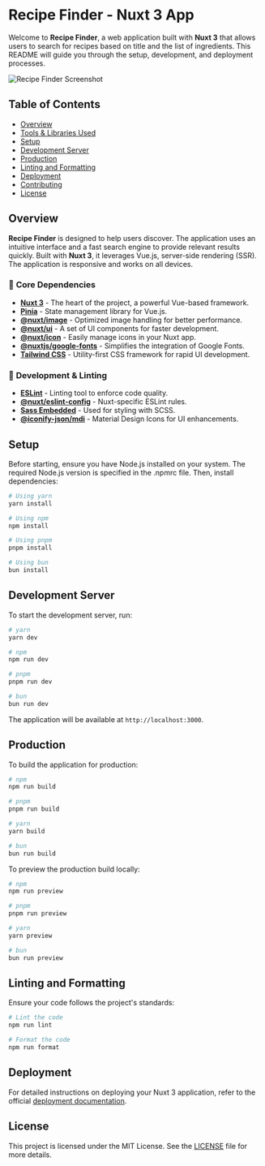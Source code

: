 # Recipe Finder - Nuxt 3 App

Welcome to **Recipe Finder**, a web application built with **Nuxt 3** that allows users to search for recipes based on title and the list of ingredients. This README will guide you through the setup, development, and deployment processes.

![Recipe Finder Screenshot](public/home.png)

## Table of Contents

- [Overview](#overview)
- [Tools & Libraries Used](#tools--libraries-used)
- [Setup](#setup)
- [Development Server](#development-server)
- [Production](#production)
- [Linting and Formatting](#linting-and-formatting)
- [Deployment](#deployment)
- [Contributing](#contributing)
- [License](#license)

## Overview

**Recipe Finder** is designed to help users discover. The application uses an intuitive interface and a fast search engine to provide relevant results quickly. Built with **Nuxt 3**, it leverages Vue.js, server-side rendering (SSR). The application is responsive and works on all devices.

### 🔹 **Core Dependencies**

- [**Nuxt 3**](https://nuxt.com/) - The heart of the project, a powerful Vue-based framework.
- [**Pinia**](https://pinia.vuejs.org/) - State management library for Vue.js.
- [**@nuxt/image**](https://image.nuxt.com/) - Optimized image handling for better performance.
- [**@nuxt/ui**](https://ui.nuxt.com/) - A set of UI components for faster development.
- [**@nuxt/icon**](https://icon.nuxt.com/) - Easily manage icons in your Nuxt app.
- [**@nuxtjs/google-fonts**](https://google-fonts.nuxtjs.org/) - Simplifies the integration of Google Fonts.
- [**Tailwind CSS**](https://tailwindcss.com/) - Utility-first CSS framework for rapid UI development.

### 🔹 **Development & Linting**

- [**ESLint**](https://eslint.org/) - Linting tool to enforce code quality.
- [**@nuxt/eslint-config**](https://github.com/nuxt/eslint-config) - Nuxt-specific ESLint rules.
- [**Sass Embedded**](https://sass-lang.com/) - Used for styling with SCSS.
- [**@iconify-json/mdi**](https://iconify.design/) - Material Design Icons for UI enhancements.

## Setup

Before starting, ensure you have Node.js installed on your system. The required Node.js version is specified in the .npmrc file. Then, install dependencies:

```bash
# Using yarn
yarn install

# Using npm
npm install

# Using pnpm
pnpm install

# Using bun
bun install
```

## Development Server

To start the development server, run:

```bash
# yarn
yarn dev

# npm
npm run dev

# pnpm
pnpm run dev

# bun
bun run dev
```

The application will be available at `http://localhost:3000`.

## Production

To build the application for production:

```bash
# npm
npm run build

# pnpm
pnpm run build

# yarn
yarn build

# bun
bun run build
```

To preview the production build locally:

```bash
# npm
npm run preview

# pnpm
pnpm run preview

# yarn
yarn preview

# bun
bun run preview
```

## Linting and Formatting

Ensure your code follows the project's standards:

```bash
# Lint the code
npm run lint

# Format the code
npm run format
```

## Deployment

For detailed instructions on deploying your Nuxt 3 application, refer to the official [deployment documentation](https://nuxt.com/docs/getting-started/deployment).

## License

This project is licensed under the MIT License. See the [LICENSE](LICENSE) file for more details.
